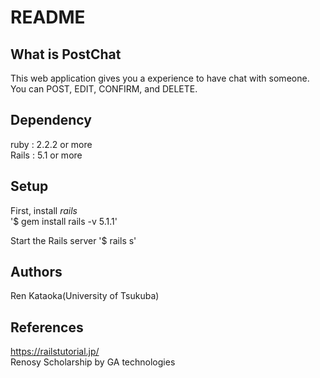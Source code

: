# README  

## What is PostChat  
This web application gives you a experience to have chat with someone.  
You can POST, EDIT, CONFIRM, and DELETE.

## Dependency  
ruby : 2.2.2 or more  
Rails : 5.1 or more  

## Setup  
First, install *rails*  
'$ gem install rails -v 5.1.1'

Start the Rails server
'$ rails s'

## Authors  
Ren Kataoka(University of Tsukuba)  

## References
https://railstutorial.jp/  
Renosy Scholarship by GA technologies
